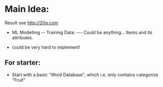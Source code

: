 # Main Idea:

Result see http://20q.com


- ML Modelling
-- Training Data:
--- Could be anything... Items and its attributes.

- could be very hard to implement!

## For starter:

- Start with a basic "Word Database", which i.e. only contains categorize "Fruit"

